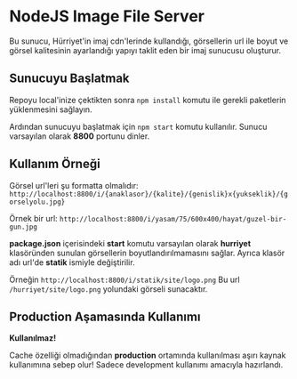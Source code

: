 # NodeJS Image File Server
Bu sunucu, Hürriyet'in imaj cdn'lerinde kullandığı, görsellerin url ile boyut ve görsel kalitesinin ayarlandığı yapıyı taklit eden bir imaj sunucusu oluşturur.

## Sunucuyu Başlatmak
Repoyu local'inize çektikten sonra ``` npm install ``` komutu ile gerekli paketlerin yüklenmesini sağlayın.

Ardından sunucuyu başlatmak için ``` npm start ``` komutu kullanılır.
Sunucu varsayılan olarak **8800** portunu dinler.

## Kullanım Örneği
Görsel url'leri şu formatta olmalıdır: ``` http://localhost:8800/i/{anaklasor}/{kalite}/{genislik}x{yukseklik}/{gorselyolu.jpg} ```

Örnek bir url: ``` http://localhost:8800/i/yasam/75/600x400/hayat/guzel-bir-gun.jpg ```

**package.json** içerisindeki **start** komutu varsayılan olarak **hurriyet** klasöründen sunulan görsellerin boyutlandırılmamasını sağlar. Ayrıca klasör adı url'de **statik** ismiyle değiştirilir.

Örneğin ``` http://localhost:8800/i/statik/site/logo.png ```
Bu url ``` /hurriyet/site/logo.png ``` yolundaki görseli sunacaktır.

## Production Aşamasında Kullanımı
__Kullanılmaz!__

Cache özelliği olmadığından **production** ortamında kullanılması aşırı kaynak kullanımına sebep olur! Sadece development kullanımı amacıyla hazırlandı.